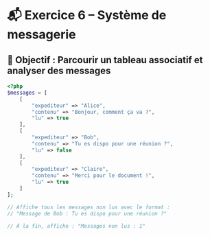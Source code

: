 # 📬 Exercice 6 – Système de messagerie

## 🎯 Objectif : Parcourir un tableau associatif et analyser des messages

```php
<?php
$messages = [
    [
        "expediteur" => "Alice",
        "contenu" => "Bonjour, comment ça va ?",
        "lu" => true
    ],
    [
        "expediteur" => "Bob",
        "contenu" => "Tu es dispo pour une réunion ?",
        "lu" => false
    ],
    [
        "expediteur" => "Claire",
        "contenu" => "Merci pour le document !",
        "lu" => true
    ]
];

// Affiche tous les messages non lus avec le format : 
// "Message de Bob : Tu es dispo pour une réunion ?"

// À la fin, affiche : "Messages non lus : 1"
```